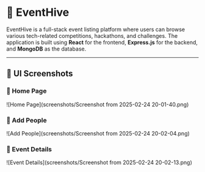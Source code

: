 # 🚀 EventHive

EventHive is a full-stack event listing platform where users can browse various tech-related competitions, hackathons, and challenges. The application is built using **React** for the frontend, **Express.js** for the backend, and **MongoDB** as the database.

---
## 🎨 UI Screenshots

### 🔹 Home Page
![Home Page](screenshots/Screenshot from 2025-02-24 20-01-40.png)

### 🔹 Add People
![Add People](screenshots/Screenshot from 2025-02-24 20-02-04.png)

### 🔹 Event Details
![Event Details](screenshots/Screenshot from 2025-02-24 20-02-13.png)

